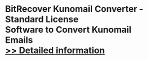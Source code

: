 # BitRecover Kunomail Converter - Standard License<br />Software to Convert Kunomail Emails<br />[>> Detailed information](https://secure.shareit.com/shareit/product.html?productid=301001481&affiliateid=200057808)